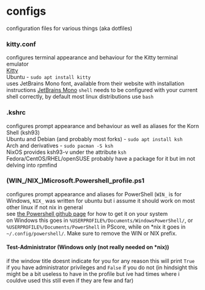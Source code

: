 # configs
configuration files for various things (aka dotfiles)

### kitty.conf
configures terminal appearance and behaviour for the Kitty terminal emulator  
[Kitty](https://sw.kovidgoyal.net/kitty/)  
Ubuntu - `sudo apt install kitty`  
uses JetBrains Mono font, available from their website with installation instructions 
[JetBrains Mono](https://www.jetbrains.com/lp/mono/)
`shell` needs to be configured with your current shell correctly, by default most linux distributions use `bash`

### .kshrc
configures prompt appearance and behaviour as well as aliases for the Korn Shell (ksh93)  
Ubuntu and Debian (and probably most forks) - `sudo apt install ksh`  
Arch and derivatives - `sudo pacman -S ksh`  
NixOS provides ksh93-v under the attribute `ksh`  
Fedora/CentOS/RHEL/openSUSE probably have a package for it but im not delving into rpmfind  

### (WIN_/NIX_)Microsoft.Powershell_profile.ps1
configures prompt appearance and aliases for PowerShell (`WIN_` is for Windows, `NIX_` was written for ubuntu but i assume it should work on most other linux if not nix in general  
see [the Powershell github page](https://github.com/powershell/powershell) for how to get it on your system  
on Windows this goes in `%USERPROFILE%/Documents/WindowsPowerShell/`, or `%USERPROFILE%/Documents/PowerShell` in PScore, while on \*nix it goes in `~/.config/powershell/`. Make sure to remove the WIN or NIX prefix.

#### Test-Administrator (Windows only (not really needed on \*nix))
if the window title doesnt indicate for you for any reason this will print `True` if you have administrator privileges and `False` if you do not (in hindsight this might be a bit useless to have in the profile but ive had times where i couldve used this still even if they are few and far)
